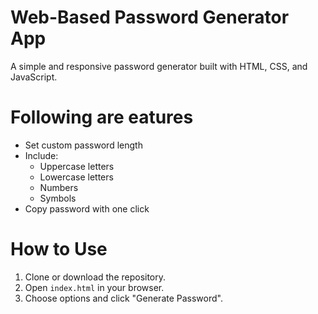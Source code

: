 # Web-Based Password Generator App

A simple and responsive password generator built with HTML, CSS, and JavaScript.

# Following are eatures

- Set custom password length
- Include:
  - Uppercase letters
  - Lowercase letters
  - Numbers
  - Symbols
- Copy password with one click

# How to Use

1. Clone or download the repository.
2. Open `index.html` in your browser.
3. Choose options and click "Generate Password".
